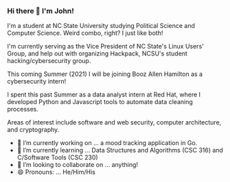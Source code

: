 ### Hi there 👋 I'm John!

I'm a student at NC State University studying Political Science and Computer Science. Weird combo, right? I just like both!

I'm currently serving as the Vice President of NC State's Linux Users' Group, and help out with organizing Hackpack, NCSU's student hacking/cybersecurity group.

This coming Summer (2021) I will be joining Booz Allen Hamilton as a cybersecurity intern!

I spent this past Summer as a data analyst intern at Red Hat, where I developed Python and Javascript tools to automate data cleaning processes.

Areas of interest include software and web security, computer architecture, and cryptography.

- 🔭 I’m currently working on ... a mood tracking application in Go.
- 🌱 I’m currently learning ... Data Structures and Algorithms (CSC 316) and C/Software Tools (CSC 230)
- 👯 I’m looking to collaborate on ... anything!
- 😄 Pronouns: ... He/Him/His

